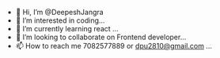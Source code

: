 - 👋 Hi, I’m @DeepeshJangra
- 👀 I’m interested in coding...
- 🌱 I’m currently learning react ...
- 💞️ I’m looking to collaborate on Frontend developer...
- 📫 How to reach me 7082577889 or dpu2810@gmail.com ...

<!---
DeepeshJangra/DeepeshJangra is a ✨ special ✨ repository because its `README.md` (this file) appears on your GitHub profile.
You can click the Preview link to take a look at your changes.
--->
